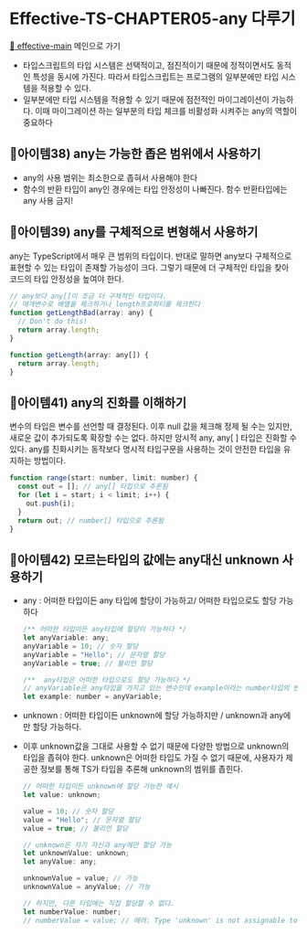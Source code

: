 # Effective-TS-CHAPTER05-any 다루기

[:memo: effective-main][ effective-main ] 메인으로 가기

[effective-main]: /B-Effective-TypeScript

- 타입스크립트의 타입 시스템은 선택적이고, 점진적이기 때문에 정적이면서도 동적인 특성을 동시에 가진다. 따라서 타입스크립트는 프로그램의 일부분에만 타입 시스템을 적용할 수 있다.
- 일부분에만 타입 시스템을 적용할 수 있기 때문에 점전적인 마이그레이션이 가능하다. 이때 마이그레이션 하는 일부분의 타입 체크를 비활성화 시켜주는 any의 역할이 중요하다

## 🍊아이템38) any는 가능한 좁은 범위에서 사용하기<br>

- any의 사용 범위는 최소한으로 좁혀서 사용해야 한다
- 함수의 반환 타입이 any인 경우에는 타입 안정성이 나빠진다. 함수 반환타입에는 any 사용 금지!

## 🍊아이템39) any를 구체적으로 변형해서 사용하기<br>

any는 TypeScript에서 매우 큰 범위의 타입이다.
반대로 말하면 any보다 구체적으로 표현할 수 있는 타입이 존재할 가능성이 크다. 그렇기 때문에 더 구체적인 타입을 찾아 코드의 타입 안정성을 높여야 한다.

```jsx
// any보다 any[]이 조금 더 구체적인 타입이다.
// 매개변수로 배열을 체크하거나 length프로퍼티를 체크한다
function getLengthBad(array: any) {
  // Don't do this!
  return array.length;
}

function getLength(array: any[]) {
  return array.length;
}
```

## 🍊아이템41) any의 진화를 이해하기<br>

변수의 타입은 변수를 선언할 때 결정된다. 이후 null 값을 체크해 정제 될 수는 있지만, 새로운 값이 추가되도록 확장할 수는 없다. 하지만 암시적 any, any[ ] 타입은 진화할 수 있다.
any를 진화시키는 동작보다 명시적 타입구문을 사용하는 것이 안전한 타입을 유지하는 방법이다.

```jsx
function range(start: number, limit: number) {
  const out = []; // any[] 타입으로 추론됨
  for (let i = start; i < limit; i++) {
    out.push(i);
  }
  return out; // number[] 타입으로 추론됨
}
```

## 🍊아이템42) 모르는타입의 값에는 any대신 unknown 사용하기<br>

- any : 어떠한 타입이든 any 타입에 할당이 가능하고/ 어떠한 타입으로도 할당 가능하다

  ```jsx
  /** 어떠한 타입이든 any타입에 할당이 가능하다 */
  let anyVariable: any;
  anyVariable = 10; // 숫자 할당
  anyVariable = "Hello"; // 문자열 할당
  anyVariable = true; // 불리언 할당

  /**  any타입은 어떠한 타입으로도 할당 가능하다 */
  // anyVariable은 any타입을 가지고 있는 변수인데 example이라는 number타입의 변수에 할당됐다.
  let example: number = anyVariable;
  ```

- unknown : 어떠한 타입이든 unknown에 할당 가능하지만 / unknown과 any에만 할당 가능하다.<br>
- 이후 unknown값을 그대로 사용할 수 없기 때문에 다양한 방법으로 unknown의 타입을 좁혀야 한다.
  unknown은 어떠한 타입도 가질 수 없기 때문에, 사용자가 제공한 정보를 통해 TS가 타입을 추론해 unknown의 범위를 좁힌다.

  ```jsx
  // 어떠한 타입이든 unknown에 할당 가능한 예시
  let value: unknown;

  value = 10; // 숫자 할당
  value = "Hello"; // 문자열 할당
  value = true; // 불리언 할당

  // unknown은 자기 자신과 any에만 할당 가능
  let unknownValue: unknown;
  let anyValue: any;

  unknownValue = value; // 가능
  unknownValue = anyValue; // 가능

  // 하지만, 다른 타입에는 직접 할당할 수 없다.
  let numberValue: number;
  // numberValue = value; // 에러: Type 'unknown' is not assignable to type 'number'
  ```

